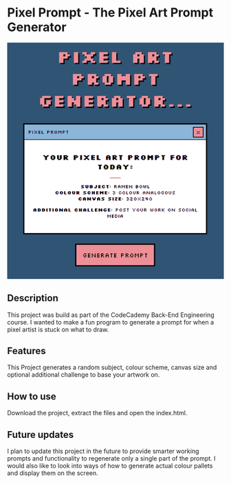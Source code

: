 # Pixel Prompt - The Pixel Art Prompt Generator

![alt text](https://github.com/MelindaH26/pixel-art-prompt-generator/blob/main/demo-screenshot.PNG?raw=true)

## Description
This project was build as part of the CodeCademy Back-End Engineering course. I wanted to make a fun program to generate a prompt for when a pixel artist is stuck on what to draw.

## Features
This Project generates a random subject, colour scheme, canvas size and optional additional challenge to base your artwork on.

## How to use
Download the project, extract the files and open the index.html.

## Future updates
I plan to update this project in the future to provide smarter working prompts and functionality to regenerate only a single part of the prompt. I would also like to look into ways of how to generate actual colour pallets and display them on the screen.
